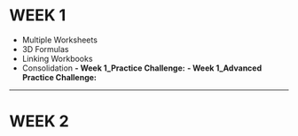 # WEEK 1
- Multiple Worksheets
- 3D Formulas
- Linking Workbooks
- Consolidation
**- Week 1_Practice Challenge:**
**- Week 1_Advanced Practice Challenge:**

---

# WEEK 2




